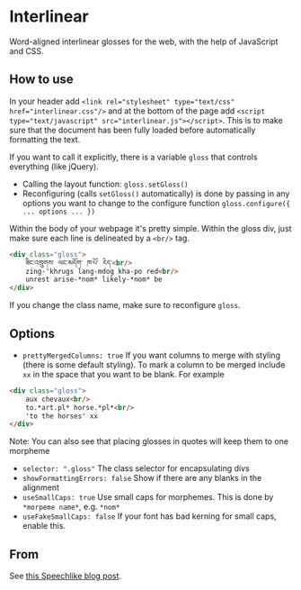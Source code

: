 # Interlinear

Word-aligned interlinear glosses for the web, with the help of JavaScript and CSS.

## How to use

In your header add ```<link rel="stylesheet" type="text/css" href="interlinear.css"/>``` and at the bottom of the page add ```<script type="text/javascript" src="interlinear.js"></script>```.  This is to make sure that the document has been fully loaded before automatically formatting the text. 

If you want to call it explicitly, there is a variable ```gloss``` that controls everything (like jQuery). 

* Calling the layout function: ```gloss.setGloss()```
* Reconfiguring (calls ```setGloss()``` automatically) is done by passing in any options you want to change to the configure function ```gloss.configure({ ... options ... })```

Within the body of your webpage it's pretty simple. Within the gloss div, just make sure each line is delineated by a ```<br/>``` tag.

```html
<div class="gloss">
	ཟིང་འཁྲུགས་ ལང་མདོག་ ཁ་པོ་ རེད་<br/>
	zing-'khrugs lang-mdog kha-po red<br/>
	unrest arise-*nom* likely-*nom* be
</div>
```

If you change the class name, make sure to reconfigure ```gloss```. 

## Options

* ```prettyMergedColumns: true``` If you want columns to merge with styling (there is some default styling).  To mark a column to be merged include ```xx``` in the space that you want to be blank. For example 

```html
<div class="gloss">
	aux chevaux<br/>
	to.*art.pl* horse.*pl*<br/>
	'to the horses' xx
</div>
```
Note: You can also see that placing glosses in quotes will keep them to one morpheme

* ```selector: ".gloss"``` The class selector for encapsulating divs
* ```showFormattingErrors: false``` Show if there are any blanks in the alignment 
* ```useSmallCaps: true``` Use small caps for morphemes.  This is done by ```*morpeme name*```, e.g. ```*nom*```
* ```useFakeSmallCaps: false``` If your font has bad kerning for small caps, enable this.

## From

See [this Speechlike blog post](http://www.speechlike.org/2012/12/interlinear-glossing-with-javascript-and-css/).
